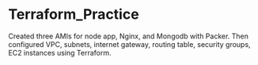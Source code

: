 # Terraform_Practice
Created three AMIs for node app, Nginx, and Mongodb with Packer. 
Then configured VPC, subnets, internet gateway, routing table, security groups, EC2 instances using Terraform. 
